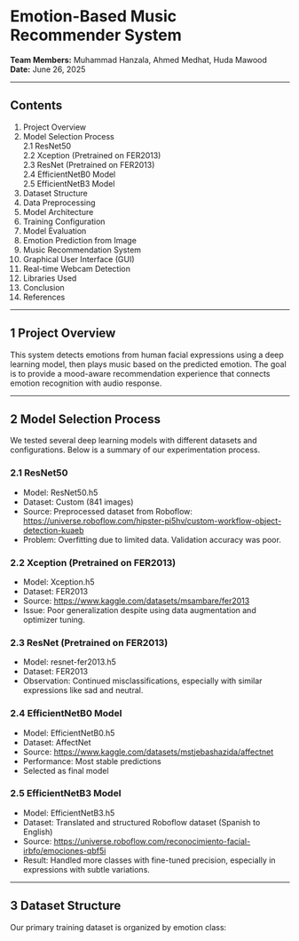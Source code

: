 # Emotion-Based Music Recommender System

**Team Members:** Muhammad Hanzala, Ahmed Medhat, Huda Mawood  
**Date:** June 26, 2025

---

## Contents

1. Project Overview  
2. Model Selection Process  
   2.1 ResNet50  
   2.2 Xception (Pretrained on FER2013)  
   2.3 ResNet (Pretrained on FER2013)  
   2.4 EfficientNetB0 Model  
   2.5 EfficientNetB3 Model  
3. Dataset Structure  
4. Data Preprocessing  
5. Model Architecture  
6. Training Configuration  
7. Model Evaluation  
8. Emotion Prediction from Image  
9. Music Recommendation System  
10. Graphical User Interface (GUI)  
11. Real-time Webcam Detection  
12. Libraries Used  
13. Conclusion  
14. References  

---

## 1 Project Overview

This system detects emotions from human facial expressions using a deep learning model, then plays music based on the predicted emotion. The goal is to provide a mood-aware recommendation experience that connects emotion recognition with audio response.

---

## 2 Model Selection Process

We tested several deep learning models with different datasets and configurations. Below is a summary of our experimentation process.

### 2.1 ResNet50
- Model: ResNet50.h5  
- Dataset: Custom (841 images)  
- Source: Preprocessed dataset from Roboflow: https://universe.roboflow.com/hipster-pi5hv/custom-workflow-object-detection-kuaeb  
- Problem: Overfitting due to limited data. Validation accuracy was poor.

### 2.2 Xception (Pretrained on FER2013)
- Model: Xception.h5  
- Dataset: FER2013  
- Source: https://www.kaggle.com/datasets/msambare/fer2013  
- Issue: Poor generalization despite using data augmentation and optimizer tuning.

### 2.3 ResNet (Pretrained on FER2013)
- Model: resnet-fer2013.h5  
- Dataset: FER2013  
- Observation: Continued misclassifications, especially with similar expressions like sad and neutral.

### 2.4 EfficientNetB0 Model
- Model: EfficientNetB0.h5  
- Dataset: AffectNet  
- Source: https://www.kaggle.com/datasets/mstjebashazida/affectnet  
- Performance: Most stable predictions  
- Selected as final model

### 2.5 EfficientNetB3 Model
- Model: EfficientNetB3.h5  
- Dataset: Translated and structured Roboflow dataset (Spanish to English)  
- Source: https://universe.roboflow.com/reconocimiento-facial-irbfo/emociones-qbf5i  
- Result: Handled more classes with fine-tuned precision, especially in expressions with subtle variations.

---

## 3 Dataset Structure

Our primary training dataset is organized by emotion class:

